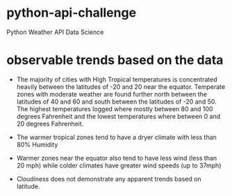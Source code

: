 # python-api-challenge
Python Weather API Data Science

# observable trends based on the data
* The majority of cities with High Tropical temperatures is concentrated heavily between the latitudes of -20 and 20 near the equator. Temperate zones with moderate weather are found further north between the latitudes of 40 and 60 and south between the latitudes of -20 and 50. The highest temperatures logged where mostly between 80 and 100 degrees Fahrenheit and the lowest temperatures where between 0 and 20 degrees Fahrenheit. 

* The warmer tropical zones tend to have a dryer climate with less than 80% Humidity

* Warmer zones near the equator also tend to have less wind (less than 20 mph) while colder climates have greater wind speeds (up to 37mph) 

* Cloudiness does not demonstrate any apparent trends based on latitude.